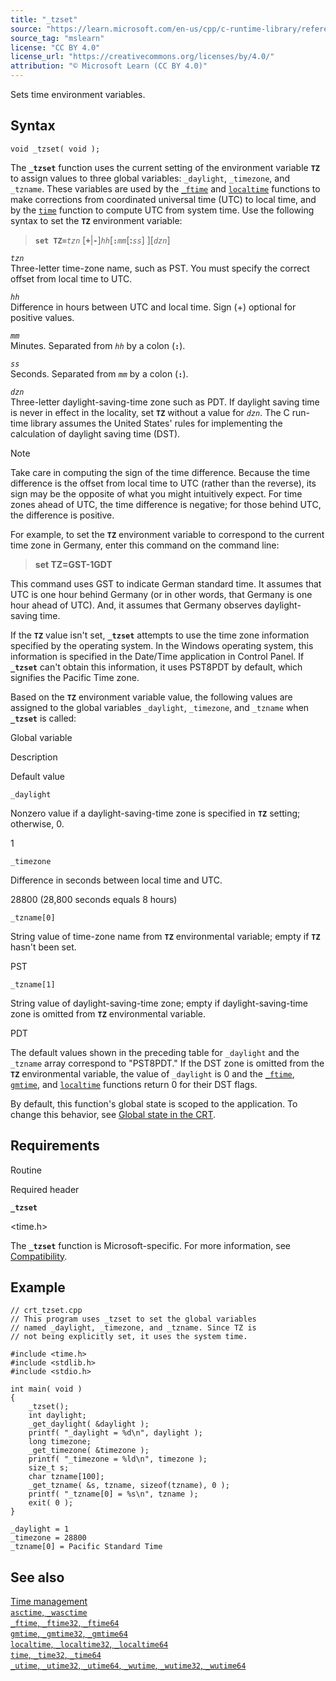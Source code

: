 ```yaml
---
title: "_tzset"
source: "https://learn.microsoft.com/en-us/cpp/c-runtime-library/reference/tzset?view=msvc-170"
source_tag: "mslearn"
license: "CC BY 4.0"
license_url: "https://creativecommons.org/licenses/by/4.0/"
attribution: "© Microsoft Learn (CC BY 4.0)"
---
```

Sets time environment variables.

## Syntax

```
void _tzset( void );
```

The **`_tzset`** function uses the current setting of the environment variable **`TZ`** to assign values to three global variables: `_daylight`, `_timezone`, and `_tzname`. These variables are used by the [`_ftime`](https://learn.microsoft.com/en-us/cpp/c-runtime-library/reference/ftime-ftime32-ftime64?view=msvc-170) and [`localtime`](https://learn.microsoft.com/en-us/cpp/c-runtime-library/reference/localtime-localtime32-localtime64?view=msvc-170) functions to make corrections from coordinated universal time (UTC) to local time, and by the [`time`](https://learn.microsoft.com/en-us/cpp/c-runtime-library/reference/time-time32-time64?view=msvc-170) function to compute UTC from system time. Use the following syntax to set the **`TZ`** environment variable:

> **`set TZ=`**_`tzn`_ \[**`+`**|**`-`**\]_`hh`_\[**`:`**_`mm`_\[**:**_`ss`_\] \]\[_`dzn`_\]

_`tzn`_  
Three-letter time-zone name, such as PST. You must specify the correct offset from local time to UTC.

_`hh`_  
Difference in hours between UTC and local time. Sign (+) optional for positive values.

_`mm`_  
Minutes. Separated from _`hh`_ by a colon (**`:`**).

_`ss`_  
Seconds. Separated from _`mm`_ by a colon (**`:`**).

_`dzn`_  
Three-letter daylight-saving-time zone such as PDT. If daylight saving time is never in effect in the locality, set **`TZ`** without a value for _`dzn`_. The C run-time library assumes the United States' rules for implementing the calculation of daylight saving time (DST).

Note

Take care in computing the sign of the time difference. Because the time difference is the offset from local time to UTC (rather than the reverse), its sign may be the opposite of what you might intuitively expect. For time zones ahead of UTC, the time difference is negative; for those behind UTC, the difference is positive.

For example, to set the **`TZ`** environment variable to correspond to the current time zone in Germany, enter this command on the command line:

> **set TZ=GST-1GDT**

This command uses GST to indicate German standard time. It assumes that UTC is one hour behind Germany (or in other words, that Germany is one hour ahead of UTC). And, it assumes that Germany observes daylight-saving time.

If the **`TZ`** value isn't set, **`_tzset`** attempts to use the time zone information specified by the operating system. In the Windows operating system, this information is specified in the Date/Time application in Control Panel. If **`_tzset`** can't obtain this information, it uses PST8PDT by default, which signifies the Pacific Time zone.

Based on the **`TZ`** environment variable value, the following values are assigned to the global variables `_daylight`, `_timezone`, and `_tzname` when **`_tzset`** is called:

Global variable

Description

Default value

`_daylight`

Nonzero value if a daylight-saving-time zone is specified in **`TZ`** setting; otherwise, 0.

1

`_timezone`

Difference in seconds between local time and UTC.

28800 (28,800 seconds equals 8 hours)

`_tzname[0]`

String value of time-zone name from **`TZ`** environmental variable; empty if **`TZ`** hasn't been set.

PST

`_tzname[1]`

String value of daylight-saving-time zone; empty if daylight-saving-time zone is omitted from **`TZ`** environmental variable.

PDT

The default values shown in the preceding table for `_daylight` and the `_tzname` array correspond to "PST8PDT." If the DST zone is omitted from the **`TZ`** environmental variable, the value of `_daylight` is 0 and the [`_ftime`](https://learn.microsoft.com/en-us/cpp/c-runtime-library/reference/ftime-ftime32-ftime64?view=msvc-170), [`gmtime`](https://learn.microsoft.com/en-us/cpp/c-runtime-library/reference/gmtime-gmtime32-gmtime64?view=msvc-170), and [`localtime`](https://learn.microsoft.com/en-us/cpp/c-runtime-library/reference/localtime-localtime32-localtime64?view=msvc-170) functions return 0 for their DST flags.

By default, this function's global state is scoped to the application. To change this behavior, see [Global state in the CRT](https://learn.microsoft.com/en-us/cpp/c-runtime-library/global-state?view=msvc-170).

## Requirements

Routine

Required header

**`_tzset`**

<time.h>

The **`_tzset`** function is Microsoft-specific. For more information, see [Compatibility](https://learn.microsoft.com/en-us/cpp/c-runtime-library/compatibility?view=msvc-170).

## Example

```
// crt_tzset.cpp
// This program uses _tzset to set the global variables
// named _daylight, _timezone, and _tzname. Since TZ is
// not being explicitly set, it uses the system time.

#include <time.h>
#include <stdlib.h>
#include <stdio.h>

int main( void )
{
    _tzset();
    int daylight;
    _get_daylight( &daylight );
    printf( "_daylight = %d\n", daylight );
    long timezone;
    _get_timezone( &timezone );
    printf( "_timezone = %ld\n", timezone );
    size_t s;
    char tzname[100];
    _get_tzname( &s, tzname, sizeof(tzname), 0 );
    printf( "_tzname[0] = %s\n", tzname );
    exit( 0 );
}
```

```
_daylight = 1
_timezone = 28800
_tzname[0] = Pacific Standard Time
```

## See also

[Time management](https://learn.microsoft.com/en-us/cpp/c-runtime-library/time-management?view=msvc-170)  
[`asctime`, `_wasctime`](https://learn.microsoft.com/en-us/cpp/c-runtime-library/reference/asctime-wasctime?view=msvc-170)  
[`_ftime`, `_ftime32`, `_ftime64`](https://learn.microsoft.com/en-us/cpp/c-runtime-library/reference/ftime-ftime32-ftime64?view=msvc-170)  
[`gmtime`, `_gmtime32`, `_gmtime64`](https://learn.microsoft.com/en-us/cpp/c-runtime-library/reference/gmtime-gmtime32-gmtime64?view=msvc-170)  
[`localtime`, `_localtime32`, `_localtime64`](https://learn.microsoft.com/en-us/cpp/c-runtime-library/reference/localtime-localtime32-localtime64?view=msvc-170)  
[`time`, `_time32`, `_time64`](https://learn.microsoft.com/en-us/cpp/c-runtime-library/reference/time-time32-time64?view=msvc-170)  
[`_utime`, `_utime32`, `_utime64`, `_wutime`, `_wutime32`, `_wutime64`](https://learn.microsoft.com/en-us/cpp/c-runtime-library/reference/utime-utime32-utime64-wutime-wutime32-wutime64?view=msvc-170)
